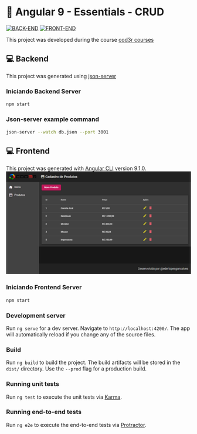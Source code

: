 # 🚀 Angular 9 - Essentials - CRUD

[![BACK-END](https://img.shields.io/badge/NodeJS-green?logo=Node.js&logoColor=green&label=BackEnd&labelColor=black&style=flat-square)](https://github.com/ederlopesgoncalves/angular-9-essentials)
[![FRONT-END](https://img.shields.io/badge/Angular9-red?logo=Angular&logoColor=red&label=FrontEnd&labelColor=black&style=flat-square)](https://github.com/ederlopesgoncalves/angular-9-essentials)

This project was developed during the course [cod3r courses](https://www.cod3r.com.br/courses/take/angular-9-essencial)

## 💻 Backend

This project was generated using [json-server](https://github.com/typicode/json-server)

### Iniciando Backend Server
```bash
npm start
```
### Json-server example command
```bash
json-server --watch db.json --port 3001
```    

## 💻 Frontend

This project was generated with [Angular CLI](https://github.com/angular/angular-cli) version 9.1.0.
![frontend](frontend/src/assets/img/frontend_screenshot.png)

### Iniciando Frontend Server

```bash
npm start
```

### Development server

Run `ng serve` for a dev server. Navigate to `http://localhost:4200/`. The app will automatically reload if you change any of the source files.

### Build

Run `ng build` to build the project. The build artifacts will be stored in the `dist/` directory. Use the `--prod` flag for a production build.

### Running unit tests

Run `ng test` to execute the unit tests via [Karma](https://karma-runner.github.io).

### Running end-to-end tests

Run `ng e2e` to execute the end-to-end tests via [Protractor](http://www.protractortest.org/).
